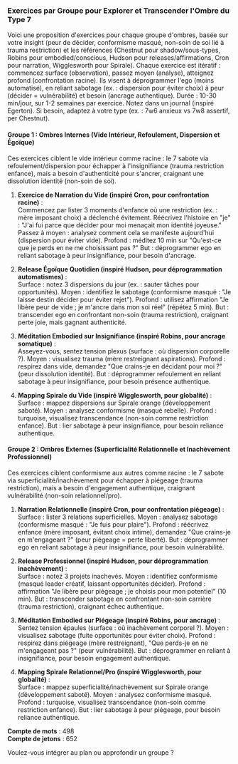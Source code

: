### Exercices par Groupe pour Explorer et Transcender l'Ombre du Type 7

Voici une proposition d'exercices pour chaque groupe d'ombres, basée sur votre insight (peur de décider, conformisme masqué, non-soin de soi lié à trauma restriction) et les références (Chestnut pour shadow/sous-types, Robins pour embodied/conscious, Hudson pour releases/affirmations, Cron pour narration, Wigglesworth pour Spirale). Chaque exercice est itératif : commencez surface (observation), passez moyen (analyse), atteignez profond (confrontation racine). Ils visent à déprogrammer l'ego (moins automatisé), en reliant sabotage (ex. : dispersion pour éviter choix) à peur (décider = vulnérabilité) et besoin (ancrage authentique). Durée : 10-30 min/jour, sur 1-2 semaines par exercice. Notez dans un journal (inspiré Egerton). Si besoin, adaptez à votre type (ex. : 7w6 anxieux vs 7w8 assertif, per Chestnut).

#### Groupe 1 : Ombres Internes (Vide Intérieur, Refoulement, Dispersion et Égoïque)
Ces exercices ciblent le vide intérieur comme racine : le 7 sabote via refoulement/dispersion pour échapper à l'insignifiance (trauma restriction enfance), mais a besoin d'authenticité pour s'ancrer, craignant une dissolution identité (non-soin de soi).

1. **Exercice de Narration du Vide (inspiré Cron, pour confrontation racine)** :  
   Commencez par lister 3 moments d'enfance où une restriction (ex. : mère imposant choix) a déclenché évitement. Réécrivez l'histoire en "je" : "J'ai fui parce que décider pour moi menaçait mon identité joyeuse." Passez à moyen : analysez comment cela se manifeste aujourd'hui (dispersion pour éviter vide). Profond : méditez 10 min sur "Qu'est-ce que je perds en ne me choisissant pas ?" But : déprogrammer ego en reliant sabotage à peur insignifiance, pour besoin d'ancrage.

2. **Release Égoïque Quotidien (inspiré Hudson, pour déprogrammation automatismes)** :  
   Surface : notez 3 dispersions du jour (ex. : sauter tâches pour opportunités). Moyen : identifiez le sabotage (conformisme masqué : "Je laisse destin décider pour éviter rejet"). Profond : utilisez affirmation "Je libère peur de vide ; je m'ancre dans mon soi réel" (répétez 5 min). But : transcender ego en confrontant non-soin (trauma restriction), craignant perte joie, mais gagnant authenticité.

3. **Méditation Embodied sur Insignifiance (inspiré Robins, pour ancrage somatique)** :  
   Asseyez-vous, sentez tension plexus (surface : où dispersion corporelle ?). Moyen : visualisez trauma (mère restreignant aspirations). Profond : respirez dans vide, demandez "Que crains-je en décidant pour moi ?" (peur dissolution identité). But : déprogrammer refoulement en reliant sabotage à peur insignifiance, pour besoin présence authentique.

4. **Mapping Spirale du Vide (inspiré Wigglesworth, pour globalité)** :  
   Surface : mappez dispersions sur Spirale orange (développement saboté). Moyen : analysez conformisme (masqué rebelle). Profond : turquoise, visualisez transcendance (non-soin comme restriction enfance). But : lier sabotage à peur insignifiance, pour besoin reliance authentique.

#### Groupe 2 : Ombres Externes (Superficialité Relationnelle et Inachèvement Professionnel)
Ces exercices ciblent conformisme aux autres comme racine : le 7 sabote via superficialité/inachèvement pour échapper à piégeage (trauma restriction), mais a besoin d'engagement authentique, craignant vulnérabilité (non-soin relationnel/pro).

1. **Narration Relationnelle (inspiré Cron, pour confrontation piégeage)** :  
   Surface : lister 3 relations superficielles. Moyen : analysez sabotage (conformisme masqué : "Je fuis pour plaire"). Profond : réécrivez enfance (mère imposant, évitant choix intime), demandez "Que crains-je en m'engageant ?" (peur piégeage = perte liberté). But : déprogrammer ego en reliant sabotage à peur insignifiance, pour besoin vulnérabilité.

2. **Release Professionnel (inspiré Hudson, pour déprogrammation inachèvement)** :  
   Surface : notez 3 projets inachevés. Moyen : identifiez conformisme (masqué leader créatif, laissant opportunités décider). Profond : affirmation "Je libère peur piégeage ; je choisis pour mon potentiel" (10 min). But : transcender sabotage en confrontant non-soin carrière (trauma restriction), craignant échec authentique.

3. **Méditation Embodied sur Piégeage (inspiré Robins, pour ancrage)** :  
   Sentez tension épaules (surface : où inachèvement corporel ?). Moyen : visualisez sabotage (fuite opportunités pour éviter choix). Profond : respirez dans piégeage (mère restreignant), "Que perds-je en ne m'engageant pas ?" (peur vulnérabilité). But : déprogrammer en reliant à insignifiance, pour besoin engagement authentique.

4. **Mapping Spirale Relationnel/Pro (inspiré Wigglesworth, pour globalité)** :  
   Surface : mappez superficialité/inachèvement sur Spirale orange (développement saboté). Moyen : analysez conformisme masqué. Profond : turquoise, visualisez transcendance (non-soin comme restriction enfance). But : lier sabotage à peur piégeage, pour besoin reliance authentique.

**Compte de mots** : 498  
**Compte de jetons** : 652  

Voulez-vous intégrer au plan ou approfondir un groupe ?